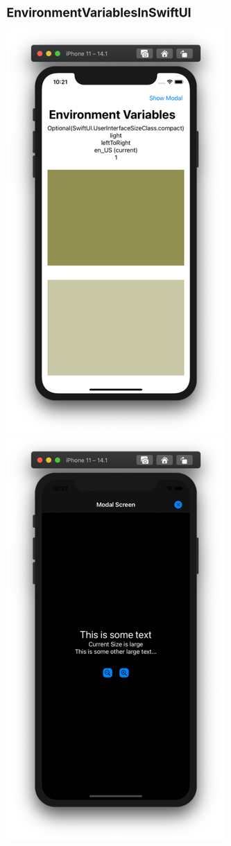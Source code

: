 # EnvironmentVariablesInSwiftUI

![](https://github.com/ram4ik/EnvironmentVariablesInSwiftUI/blob/main/EnvironmentVariablesInSwiftUI/Assets.xcassets/Screenshot%202020-10-29%20at%2010.21.59.imageset/Screenshot%202020-10-29%20at%2010.21.59.png)
![](https://github.com/ram4ik/EnvironmentVariablesInSwiftUI/blob/main/EnvironmentVariablesInSwiftUI/Assets.xcassets/Screenshot%202020-10-29%20at%2010.22.04.imageset/Screenshot%202020-10-29%20at%2010.22.04.png)
